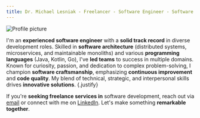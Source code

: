```yaml
---
title: Dr. Michael Lesniak - Freelancer - Software Engineer - Software Architect
---
```


<div class="center">
<img src="images/profile.png" alt="Profile picture"/>
</div>


I'm an **experienced software engineer** with a **solid track record** in diverse development roles. 
Skilled in **software architecture** (distributed systems, microservices, and maintainable monoliths) and various **programming languages** (Java, Kotlin, Go), I've **led teams** to success 
in multiple domains. Known for curiosity, passion, and dedication to complex problem-solving, 
I champion **software craftsmanship**, emphasizing **continuous improvement** and **code quality**. 
My blend of technical, strategic, and interpersonal skills drives **innovative solutions**.
{.justify}

If you're **seeking freelance services in** software development, reach out via [email](mailto:mail@mlesniak.com) or connect with me on [LinkedIn](https://www.linkedin.com/in/dr-michael-lesniak-1577a315/).
Let's make something **remarkable together**.





